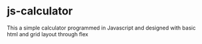 # js-calculator
 This a simple calculator programmed in Javascript and designed with basic html and grid layout through flex
